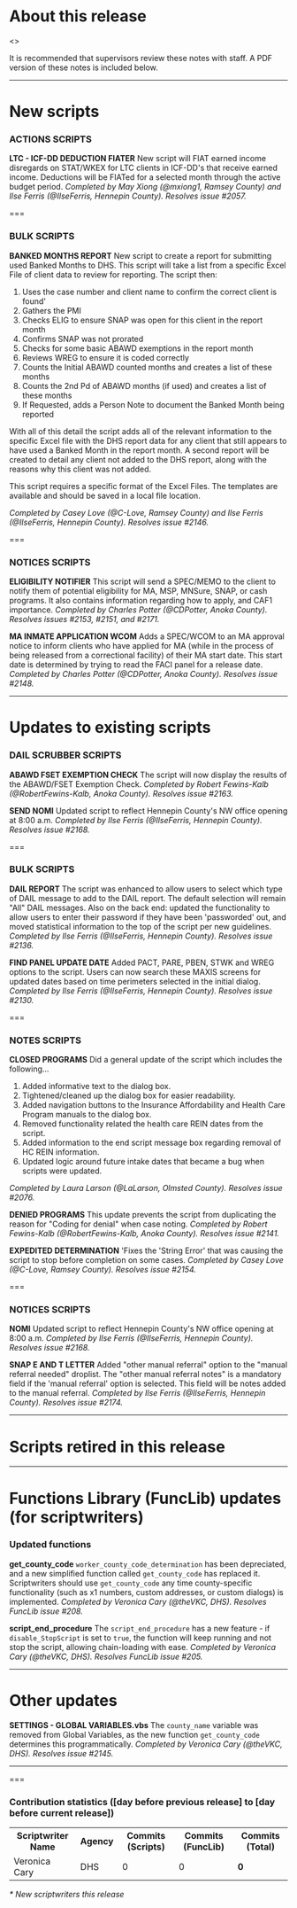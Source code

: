 About this release
===
<<INFO ABOUT THE RELEASE WILL GO HERE>>

It is recommended that supervisors review these notes with staff. A PDF version of these notes is included below.

--------------------------------------------------------------------------------------------------------------------------------------------------------------------
New scripts
===
### ACTIONS SCRIPTS
**LTC - ICF-DD DEDUCTION FIATER**
New script will FIAT earned income disregards on STAT/WKEX for LTC clients in ICF-DD's that receive earned income. Deductions will be FIATed for a selected month through the active budget period. *Completed by May Xiong (@mxiong1, Ramsey County) and Ilse Ferris (@IlseFerris, Hennepin County). Resolves issue #2057.*

===
### BULK SCRIPTS
**BANKED MONTHS REPORT**
New script to create a report for submitting used Banked Months to DHS. This script will take a list from a specific Excel File of client data to review for reporting. The script then:
  1. Uses the case number and client name to confirm the correct client is found'
  2. Gathers the PMI
  3. Checks ELIG to ensure SNAP was open for this client in the report month
  4. Confirms SNAP was not prorated
  5. Checks for some basic ABAWD exemptions in the report month
  6. Reviews WREG to ensure it is coded correctly
  7. Counts the Initial ABAWD counted months and creates a list of these months
  8. Counts the 2nd Pd of ABAWD months (if used) and creates a list of these months
  9. If Requested, adds a Person Note to document the Banked Month being reported

With all of this detail the script adds all of the relevant information to the specific Excel file with the DHS report data for any client that still appears to have used a Banked Month in the report month. A second report will be created to detail any client not added to the DHS report, along with the reasons why this client was not added. 

This script requires a specific format of the Excel Files. The templates are available and should be saved in a local file location.

*Completed by Casey Love (@C-Love, Ramsey County) and Ilse Ferris (@IlseFerris, Hennepin County). Resolves issue #2146.*

===
### NOTICES SCRIPTS
**ELIGIBILITY NOTIFIER**
This script will send a SPEC/MEMO to the client to notify them of potential eligibility for MA, MSP, MNSure, SNAP, or cash programs. It also contains information regarding how to apply, and CAF1 importance. *Completed by Charles Potter (@CDPotter, Anoka County). Resolves issues #2153, #2151, and #2171.*

**MA INMATE APPLICATION WCOM**
Adds a SPEC/WCOM to an MA approval notice to inform clients who have applied for MA (while in the process of being released from a correctional facility) of their MA start date. This start date is determined by trying to read the FACI panel for a release date. *Completed by Charles Potter (@CDPotter, Anoka County). Resolves issue #2148.*

--------------------------------------------------------------------------------------------------------------------------------------------------------------------
Updates to existing scripts
===
### DAIL SCRUBBER SCRIPTS
**ABAWD FSET EXEMPTION CHECK**
The script will now display the results of the ABAWD/FSET Exemption Check. *Completed by Robert Fewins-Kalb (@RobertFewins-Kalb, Anoka County). Resolves issue #2163.*

**SEND NOMI**
Updated script to reflect Hennepin County's NW office opening at 8:00 a.m. *Completed by Ilse Ferris (@IlseFerris, Hennepin County). Resolves issue #2168.*

===
### BULK SCRIPTS
**DAIL REPORT**
The script was enhanced to allow users to select which type of DAIL message to add to the DAIL report. The default selection will remain "All" DAIL messages. Also on the back end: updated the functionality to allow users to enter their password if they have been 'passworded' out, and moved statistical information to the top of the script per new guidelines. *Completed by Ilse Ferris (@IlseFerris, Hennepin County). Resolves issue #2136.*

**FIND PANEL UPDATE DATE**
Added PACT, PARE, PBEN, STWK and WREG options to the script. Users can now search these MAXIS screens for updated dates based on time perimeters selected in the initial dialog. *Completed by Ilse Ferris (@IlseFerris, Hennepin County). Resolves issue #2130.*

===
### NOTES SCRIPTS
**CLOSED PROGRAMS**
Did a general update of the script which includes the following...

1. Added informative text to the dialog box.
2. Tightened/cleaned up the dialog box for easier readability.
3. Added navigation buttons to the Insurance Affordability and Health Care Program manuals to the dialog box.
4. Removed functionality related the health care REIN dates from the script.
5. Added information to the end script message box regarding removal of HC REIN information.
6. Updated logic around future intake dates that became a bug when scripts were updated.

*Completed by Laura Larson (@LaLarson, Olmsted County). Resolves issue #2076.*

**DENIED PROGRAMS**
This update prevents the script from duplicating the reason for "Coding for denial" when case noting. *Completed by Robert Fewins-Kalb (@RobertFewins-Kalb, Anoka County). Resolves issue #2141.*

**EXPEDITED DETERMINATION**
'Fixes the 'String Error' that was causing the script to stop before completion on some cases. *Completed by Casey Love (@C-Love, Ramsey County). Resolves issue #2154.*

===
### NOTICES SCRIPTS
**NOMI**
Updated script to reflect Hennepin County's NW office opening at 8:00 a.m. *Completed by Ilse Ferris (@IlseFerris, Hennepin County). Resolves issue #2168.*

**SNAP E AND T LETTER**
Added "other manual referral" option to the "manual referral needed" droplist. The "other manual referral notes" is a mandatory field if the 'manual referral' option is selected. This field will be notes added to the manual referral. *Completed by Ilse Ferris (@IlseFerris, Hennepin County). Resolves issue #2174.*

--------------------------------------------------------------------------------------------------------------------------------------------------------------------
Scripts retired in this release
===

--------------------------------------------------------------------------------------------------------------------------------------------------------------------
Functions Library (FuncLib) updates (for scriptwriters)
===
### Updated functions
**get_county_code**
`worker_county_code_determination` has been depreciated, and a new simplified function called `get_county_code` has replaced it. Scriptwriters should use `get_county_code` any time county-specific functionality (such as x1 numbers, custom addresses, or custom dialogs) is implemented. *Completed by Veronica Cary (@theVKC, DHS). Resolves FuncLib issue #208.*

**script_end_procedure**
The `script_end_procedure` has a new feature - if `disable_StopScript` is set to `true`, the function will keep running and not stop the script, allowing chain-loading with ease. *Completed by Veronica Cary (@theVKC, DHS). Resolves FuncLib issue #205.*

--------------------------------------------------------------------------------------------------------------------------------------------------------------------
Other updates
===
**SETTINGS - GLOBAL VARIABLES.vbs**
The `county_name` variable was removed from Global Variables, as the new function `get_county_code` determines this programmatically. *Completed by Veronica Cary (@theVKC, DHS). Resolves issue #2145.*

--------------------------------------------------------------------------------------------------------------------------------------------------------------------
===
### Contribution statistics ([day before previous release] to [day before current release])

<table>
    <tr>
        <th>Scriptwriter Name</th>
        <th>Agency</th>
        <th>Commits (Scripts)</th>
        <th>Commits (FuncLib)</th>
        <th>Commits (Total)</th>
    </tr>
    <tr>
        <td>Veronica Cary</td>
        <td>DHS</td>
        <td>0</td>
        <td>0</td>
        <td><b>0</b></td>
    </tr>
</table>

<i>* New scriptwriters this release</i>
